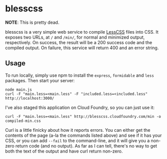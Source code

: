 # blesscss

**NOTE**: This is pretty dead.

blesscss is a very simple web service to compile [LessCSS](http://lesscss.org)
files into CSS. It exposes two URLs, at `/` and `/min/`, for normal and
minimized output, respectively. On success, the result will be a 200 success
code and the compiled output. On failure, this service will return 400 and an
error string.

## Usage

To run locally, simply use npm to install the `express`, `formidable` and
`less` packages. Then start your server:

    node main.js
    curl -F "main.less=<main.less" -F "included.less=<included.less" http://localhost:3000/

I've also staged this application on Cloud Foundry, so you can just use it:

    curl -F "main.less=<main.less" http://blesscss.cloudfoundry.com/min -o compiled-min.css

Curl is a little finicky about how it reports errors. You can either get the
contents of the page (a-la the commands listed above) and see if it has your
CSS, or you can add `--fail` to the command-line, and it will give you a
non-zero return code (and no output). As far as I can tell, there's no way
to get both the text of the output and have curl return non-zero.
